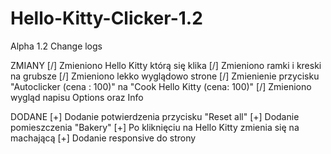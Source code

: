 # Hello-Kitty-Clicker-1.2
Alpha 1.2 Change logs

ZMIANY
[/] Zmieniono Hello Kitty którą się klika
[/] Zmieniono ramki i kreski na grubsze
[/] Zmieniono lekko wyglądowo strone
[/] Zmienienie przycisku "Autoclicker (cena : 100)" na "Cook Hello Kitty (cena: 100)"
[/] Zmieniono wygląd napisu Options oraz Info

DODANE
[+] Dodanie potwierdzenia przycisku "Reset all"
[+] Dodanie pomieszczenia "Bakery"
[+] Po kliknięciu na Hello Kitty zmienia się na machającą
[+] Dodanie responsive do strony

